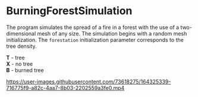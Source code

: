 # BurningForestSimulation

The program simulates the spread of a fire in a forest with the use of a two-dimensional mesh of any size. The simulation begins with a random mesh initialization. The `forestation` initialization parameter corresponds to the tree density.

**T** - tree  
**X** - no tree  
**B** - burned tree  

https://user-images.githubusercontent.com/73618275/164325339-716775f9-a82c-4aa7-8b03-2202559a3fe0.mp4
